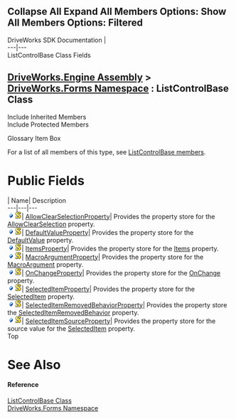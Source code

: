 Collapse All Expand All Members Options: Show All  Members Options: Filtered   
---  
DriveWorks SDK Documentation  |   
---|---  
ListControlBase Class Fields   
  
[DriveWorks.Engine Assembly](topic2156.md) > [DriveWorks.Forms Namespace](topic7266.md) : ListControlBase Class  
---  
  
Include Inherited Members    
Include Protected Members    


Glossary Item Box

For a list of all members of this type, see [ListControlBase members](topic8316.md).

# Public Fields

| Name| Description  
---|---|---  
![Public Field](dotnetimages/publicField.gif)![static \(Shared in Visual Basic\)](dotnetimages/static.gif)| [AllowClearSelectionProperty](topic8332.md)| Provides the property store for the [AllowClearSelection](topic8324.md) property.   
![Public Field](dotnetimages/publicField.gif)![static \(Shared in Visual Basic\)](dotnetimages/static.gif)| [DefaultValueProperty](topic8333.md)| Provides the property store for the [DefaultValue](topic8325.md) property.   
![Public Field](dotnetimages/publicField.gif)![static \(Shared in Visual Basic\)](dotnetimages/static.gif)| [ItemsProperty](topic8334.md)| Provides the property store for the [Items](topic8326.md) property.   
![Public Field](dotnetimages/publicField.gif)![static \(Shared in Visual Basic\)](dotnetimages/static.gif)| [MacroArgumentProperty](topic8335.md)| Provides the property store for the [MacroArgument](topic8327.md) property.   
![Public Field](dotnetimages/publicField.gif)![static \(Shared in Visual Basic\)](dotnetimages/static.gif)| [OnChangeProperty](topic8336.md)| Provides the property store for the [OnChange](topic8328.md) property.   
![Public Field](dotnetimages/publicField.gif)![static \(Shared in Visual Basic\)](dotnetimages/static.gif)| [SelectedItemProperty](topic8337.md)| Provides the property store for the [SelectedItem](topic8329.md) property.   
![Public Field](dotnetimages/publicField.gif)![static \(Shared in Visual Basic\)](dotnetimages/static.gif)| [SelectedItemRemovedBehaviorProperty](topic8338.md)| Provides the property store the [SelectedItemRemovedBehavior](topic8330.md) property.   
![Public Field](dotnetimages/publicField.gif)![static \(Shared in Visual Basic\)](dotnetimages/static.gif)| [SelectedItemSourceProperty](topic8339.md)| Provides the property store for the source value for the [SelectedItem](topic8329.md) property.   
Top

# See Also

#### Reference

[ListControlBase Class](topic8315.md)   
[DriveWorks.Forms Namespace](topic7266.md)


